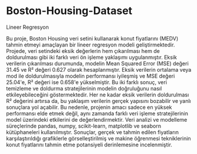 # Boston-Housing-Dataset
Lineer Regresyon

Bu proje, Boston Housing veri setini kullanarak konut fiyatlarını (MEDV) tahmin etmeyi amaçlayan bir lineer regresyon modeli geliştirmektedir. Projede, veri setindeki eksik değerlerin hem çıkarılması hem de doldurulması gibi iki farklı veri ön işleme yaklaşımı uygulanmıştır. Eksik verilerin çıkarılması durumunda, modelin Mean Squared Error (MSE) değeri 31.45 ve R² değeri 0.627 olarak hesaplanmıştır. Eksik verilerin ortalama veya mod ile doldurulmasıyla modelin performansı iyileşmiş ve MSE değeri 25.04'e, R² değeri ise 0.658'e yükselmiştir. Bu iki farklı sonuç, veri temizleme ve doldurma stratejilerinin modelin doğruluğunu nasıl etkileyebileceğini göstermektedir. Her ne kadar eksik verilerin doldurulması R² değerini artırsa da, bu yaklaşım verilerin gerçek yapısını bozabilir ve yanlı sonuçlara yol açabilir. Bu nedenle, projenin amacı sadece en yüksek performansı elde etmek değil, aynı zamanda farklı veri işleme stratejilerinin model üzerindeki etkilerini de değerlendirmektir. Veri analizi ve modelleme süreçlerinde pandas, numpy, scikit-learn, matplotlib ve seaborn kütüphaneleri kullanılmıştır. Sonuçlar, gerçek ve tahmin edilen fiyatların karşılaştırıldığı grafiklerle görselleştirilmiş ve makine öğrenmesi tekniklerinin konut fiyatlarını tahmin etme potansiyeli derinlemesine incelenmiştir.
